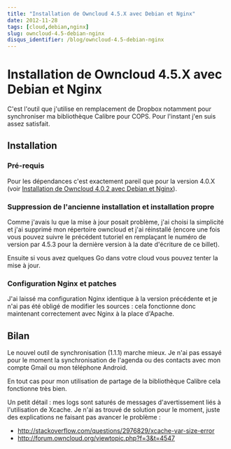 ```yaml
---
title: "Installation de Owncloud 4.5.X avec Debian et Nginx"
date: 2012-11-28
tags: [cloud,debian,nginx]
slug: owncloud-4.5-debian-nginx
disqus_identifier: /blog/owncloud-4.5-debian-nginx
---
```

# Installation de Owncloud 4.5.X avec Debian et Nginx

C'est l'outil que j'utilise en remplacement de Dropbox notamment pour synchroniser ma bibliothèque Calibre pour COPS. Pour l'instant j'en suis assez satisfait.

## Installation

### Pré-requis
Pour les dépendances c'est exactement pareil que pour la version 4.0.X (voir [Installation de Owncloud 4.0.2 avec Debian et Nginx](/blog/owncloud-4-install-debian-nginx)).

### Suppression de l'ancienne installation et installation propre

Comme j'avais lu que la mise à jour posait problème, j'ai choisi la simplicité et j'ai supprimé mon répertoire owncloud et j'ai réinstallé (encore une fois vous pouvez suivre le précédent tutoriel en remplaçant le numéro de version par 4.5.3 pour la dernière version à la date d'écriture de ce billet).

Ensuite si vous avez quelques Go dans votre cloud vous pouvez tenter la mise à jour.

### Configuration Nginx et patches

J'ai laissé ma configuration Nginx identique à la version précédente et je n'ai pas été obligé de modifier les sources : cela fonctionne donc maintenant correctement avec Nginx à la place d'Apache.

## Bilan

Le nouvel outil de synchronisation (1.1.1) marche mieux. Je n'ai pas essayé pour le moment la synchronisation de l'agenda ou des contacts avec mon compte Gmail ou mon téléphone Android.

En tout cas pour mon utilisation de partage de la bibliothèque Calibre cela fonctionne très bien.

Un petit détail : mes logs sont saturés de messages d'avertissement liés à l'utilisation de Xcache. Je n'ai as trouvé de solution pour le moment, juste des explications ne faisant pas avancer le problème :

* http://stackoverflow.com/questions/2976829/xcache-var-size-error
* http://forum.owncloud.org/viewtopic.php?f=3&t=4547
